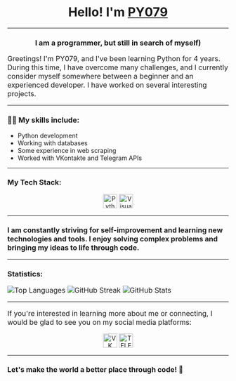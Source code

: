 <h1 align="center">Hello! I'm <a href="https://github.com/PY079" target="_blank">PY079</a></h1>

<hr> <!-- Горизонтальная линия -->
<h></h>
<h3 align="center">I am a programmer, but still in search of myself)</h3>

<p style="font-size: 16px;">Greetings! I'm PY079, and I've been learning Python for 4 years. During this time, I have overcome many challenges, and I currently consider myself somewhere between a beginner and an experienced developer. I have worked on several interesting projects.</p>

<hr> <!-- Горизонтальная линия -->

<h3 style="font-weight: bold;"><p>👨‍💻 My skills include:</p></h3>
<ul>
  <li>Python development</li>
  <li>Working with databases</li>
  <li>Some experience in web scraping</li>
  <li>Worked with VKontakte and Telegram APIs</li>
</ul>

<hr> <!-- Горизонтальная линия -->

<h3 style="font-weight: bold;"><p>My Tech Stack:</p></h3>
<p align="center">
  <img src="https://camo.githubusercontent.com/a1b2dac5667822ee0d98ae6d799da61987fd1658dfeb4d2ca6e3c99b1535ebd8/68747470733a2f2f696d672e736869656c64732e696f2f62616467652f707974686f6e2d3336373041303f7374796c653d666f722d7468652d6261646765266c6f676f3d707974686f6e266c6f676f436f6c6f723d666664643534" height="32" alt="Python">
  <img src="https://camo.githubusercontent.com/7907e6d6541d9431578b770cbdbc91638974e777cdc53a707eea88cbb03a3546/68747470733a2f2f696d672e736869656c64732e696f2f62616467652f56697375616c2d2d53747564696f2d2d436f64652d3030374143433f7374796c653d666f722d7468652d6261646765266c6f676f3d76697375616c2d73747564696f2d636f6465266c6f676f436f6c6f723d7768697465" height="32" alt="Visual Studio Code">
</p>

<hr> <!-- Горизонтальная линия -->

<h3 style="font-size: 16px;">I am constantly striving for self-improvement and learning new technologies and tools. I enjoy solving complex problems and bringing my ideas to life through code.</h3>

<hr> <!-- Горизонтальная линия -->

<h3><p>Statistics:</p></h3>
<p style="font-size: 16px;">
  <img src="https://github-readme-stats.vercel.app/api/top-langs/?username=PY079&theme=dark&hide_border=false&include_all_commits=false&count_private=false&layout=compact" alt="Top Languages">
  <img src="https://github-readme-streak-stats.herokuapp.com/?user=PY079&theme=dark&hide_border=false" alt="GitHub Streak">
  <img src="https://github-readme-stats.vercel.app/api?username=PY079&theme=dark&hide_border=false&include_all_commits=false&count_private=false" alt="GitHub Stats">
</p>

<hr> <!-- Горизонтальная линия -->

<p style="font-size: 16px;">If you're interested in learning more about me or connecting, I would be glad to see you on my social media platforms:</p>

<p align="center">
  <a href="https://vk.com/JKPyGtH" target="_blank"><img src="https://img.shields.io/badge/VK-3670A0?style=for-the-badge&logo=vk&logoColor=ffffff&labelColor=0E57FF" height="32" alt="VK"></a> 
  <a href="https://t.me/JKPyGtH" target="_blank"><img src="https://img.shields.io/badge/Telegram-3670A0?style=for-the-badge&logo=telegram&logoColor=ffffff&labelColor=0E57FF" height="32" alt="TELEGRAM"></a> 
</p>

<hr> <!-- Горизонтальная линия -->

<h3 style="font-size: 16px;">Let's make the world a better place through code! 🌟</h3>

